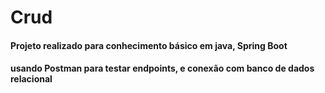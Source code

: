 #  Crud

#### Projeto realizado para conhecimento básico  em java, Spring Boot
#### usando Postman para testar endpoints, e conexão  com banco de dados relacional
